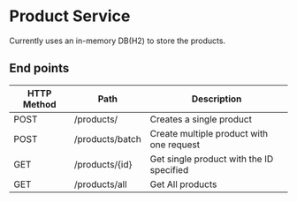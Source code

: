 # Product Service
Currently uses an in-memory DB(H2) to store the products.

## End points

| HTTP Method  | Path |Description |
| ------------- | ------------- | ------------- |
| POST  | /products/  | Creates a single product  |
| POST  | /products/batch  | Create multiple product with one request  |
| GET  | /products/{id} | Get single product with the ID specified  |
| GET  | /products/all  | Get All products |
